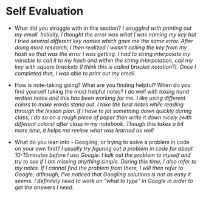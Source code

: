 # Self Evaluation

- What did you struggle with in this section?
*I struggled with printing out my email. Initially, I thought the error was what I was naming my key but I tried several different key names which gave me the same error.  After doing more research, I then realized I wasn't calling the key from my hash so that was the error I was getting. I had to string interpolate my variable to call it to my hash and within the string interpolation, call my key with square brackets (I think this is called bracket notation?). Once I completed that, I was able to print out my email.*

- How is note-taking going? What are you finding helpful? When do you find yourself taking the most helpful notes?
*I do well with taking hand written notes and this has been working for me. I like using different colors to make words stand out. I take the best notes while reading through the lesson plan. If I have to jot something down quickly during class, I do so on a rough piece of paper then write it down nicely (with different colors) after class in my notebook. Though this takes a bit more time, it helps me review what was learned as well*

- What do you lean into - Googling, or trying to solve a problem in code on your own first?
*I usually try figuring out a problem in code for about 10-15minutes before I use Google. I talk out the problem to myself and try to see if I am missing anything simple. During this time, I also refer to my notes. If I cannot find the problem from there, I will then refer to Google; although, I've noticed that Googling solutions is not as easy it seems.  I definitely need to work on "what to type" in Google in order to get the answers I need.*

